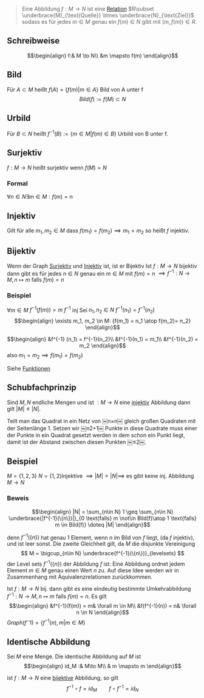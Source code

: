 > Eine Abbildung $f: M \to N$ ist eine [Relation](Relation.md) $R\subset \underbrace{M}_{\text{Quelle}} \times \underbrace{N}_{\text{Ziel}}$ sodass es für jedes $m\in M$ genau ein $f(m)\in N$ gibt mit $(m, f(m)) \in R$.

## Schreibweise 
$$\begin{align}
f:& M \to N\\
&m \mapsto f(m)
\end{align}$$
## Bild
Für $A\subset M$ heißt  $f(A) = \{f(m) | m\in A\}$ Bild von A unter f
$$Bild(f) := f(M) \subset N$$
## Urbild
Für $B\subset N$ heißt $f^{-1}(B) := \{m\in M | f(m) \in B\}$ Urbild von B unter f.


## Surjektiv
$f: M\to N$ heißt surjektiv wenn $f(M) = N$
### Formal
$\forall n \in N \exists m \in M: f(m) = n$


## Injektiv
Gilt für alle $m_1, m_2 \in M$ dass $f(m_1) = f(m_2) \implies m_1 = m_2$
so heißt $f$ injektiv.

## Bijektiv
Wenn der Graph [Surjektiv](#Surjektiv) und [Injektiv](#Injektiv) ist, ist er Bijektiv
Ist $f: M \to N$ bijektiv dann gibt es für jedes $n \in N$ genau ein $m \in M$
mit $f(m) = n$
$\implies f^{-1}: N \to M, n \mapsto m$ falls $f(m) = n$

### Beispiel
$\forall m\in M$
$f^{-1}(f(m)) = m$
$f^{-1}$ inj Sei $n_1, n_2 \in N$ $f^{-1}(n_1) = f^{-1}(n_2)$
$$\begin{align}
\exists m_1, m_2 \in M: {f(m_1) = n_1 \atop f(m_2)= n_2}
\end{align}$$

$$\begin{align}
&f^{-1} (n_1) = f^{-1}(n_2)\\
&f^{-1}(n_1) = m_1\\
&f^{-1}(n_2) = m_2
\end{align}$$
also $m_1 = m_2 \implies f(m_1) = f(m_2)$ 

Siehe [Funktionen](Mathe/Funktionen.md)

## Schubfachprinzip
Sind $M, N$ endliche Mengen und ist $: M\to N$ eine [injektiv](Abbildungen.md#Injektiv) Abbildung dann gilt $|M| \leq |N|$.

Teilt man das Quadrat in ein Netz von ￼n×n￼ gleich großen Quadraten mit der Seitenlänge 1. Setzen wir ￼n2+1￼ Punkte in diese Quadrate muss einer der Punkte in ein Quadrat gesetzt werden in dem schon ein Punkt liegt, damit ist der Abstand zwischen diesen Punkten ￼≤2￼. 

## Beispiel
$M = \{1,2,3\}$ $N= \{1, 2\}$injektive
$\implies |M| > |N| \implies$ es gibt keine inj. Abbildung $M\to N$

### Beweis
$$\begin{align}
|N| = \sum_{n\in N} 1 \geq \sum_{n\in N} \underbrace{|f^{-1}(\{n\})|}_{0 \text{falls} m \not\in Bild(f)\atop 1 \text{falls} m \in Bild(f)} \doteq |M|
\end{align}$$

denn $f^{-1}(\{n\})$ hat genau 1 Element, wenn $n$ im Bild von $f$ liegt,
(da $f$ injektiv), und ist leer sonst. Die zweite Gleichheit gilt, da $M$ die disjunkte Vereinigung
$$
M = \bigcup_{n\in N} \underbrace{f^{-1}(\{n\})}_{levelsets}
$$
der Level sets $f^{-1}(\{n\})$ der Abbildung $f$ ist: Eine Abbildung ordnet jedem Element $m \in M$ genau einen Wert $n$ zu. Auf diese Idee werden wir in Zusammenhang mit Äquivalenzrelationen zurückkommen.

Ist $f: M\to N$ bij. dann gibt es eine eindeutig bestimmte Umkehrabbildung
$f^{-1}: N \to M, n \mapsto m$ falls $f(m) = n$.
Es gilt $$\begin{align}
&f^{-1}(f(m)) = m& \forall m \in M\\
&f(f^{-1}(n)) = n& \forall n \in N
\end{align}$$
$Graph(f^-1) = \{f^{-1}(n), m| m \in M\}$

## Identische Abbildung
Sei $M$ eine Menge. Die identische Abbildung auf $M$ ist
$$\begin{align}
id_M :& M\to M\\
& m \mapsto m
\end{align}$$

ist $f: M\to N$ eine [bijektive](#Bijektiv) Abbildung, so gilt
$$
f^{-1} \circ f = id_M \qquad f\circ f^{-1} = id_N
$$
